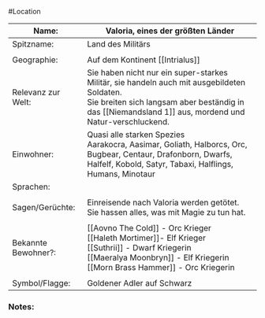 #Location

| Name:               | Valoria, eines der größten Länder                                                                                                                                                                      |
| ------------------- | --------------------------------------------------------------------------------------------------------------------------------------------------------------------------------------------------------------- |
| Spitzname:          | Land des Militärs                                                                                                                                                                                      |
|                     |                                                                                                                                                                                                        |
| Geographie:         | Auf dem Kontinent [[Intrialus]]                                                                                                                                                                        |
| Relevanz zur Welt:  | Sie haben nicht nur ein super-starkes Militär, sie handeln auch mit ausgebildeten Soldaten.<br>Sie breiten sich langsam aber beständig in das [[Niemandsland 1]] aus, mordend und Natur-verschluckend. |
| Einwohner:          | Quasi alle starken Spezies<br>Aarakocra, Aasimar, Goliath, Halborcs, Orc, Bugbear, Centaur, Drafonborn, Dwarfs, Halfelf, Kobold, Satyr, Tabaxi, Halflings, Humans, Minotaur                            |
| Sprachen:           |                                                                                                                                                                                                        |
|                     |                                                                                                                                                                                                        |
| Sagen/Gerüchte:     | Einreisende nach Valoria werden getötet.<br>Sie hassen alles, was mit Magie zu tun hat.                                                                                                                |
|                     |                                                                                                                                                                                                        |
| Bekannte Bewohner?: | [[Aovno The Cold]] - Orc Krieger<br>[[Haleth Mortimer]]- Elf Krieger<br>[[Suthrii]] - Dwarf Kriegerin<br>[[Maeralya Moonbryn]] - Elf Kriegerin<br>[[Morn Brass Hammer]] - Orc Kriegerin                |
|                     |                                                                                                                                                                                                        |
| Symbol/Flagge:      | Goldener Adler auf Schwarz                                                                                                                                                                             |
### Notes:


